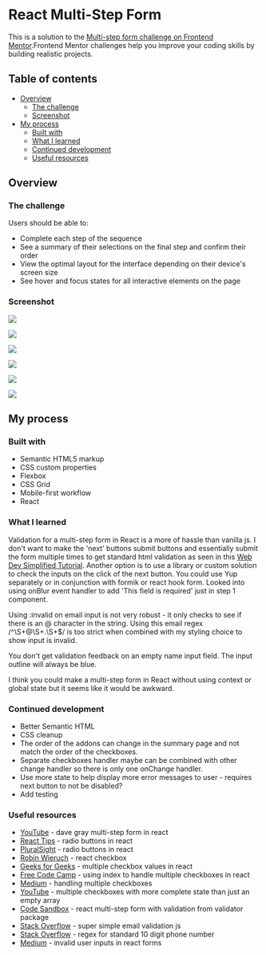 # React Multi-Step Form

This is a solution to the [Multi-step form challenge on Frontend Mentor](https://www.frontendmentor.io/challenges/multistep-form-YVAnSdqQBJ).Frontend Mentor challenges help you improve your coding skills by building realistic projects. 

## Table of contents

- [Overview](#overview)
  - [The challenge](#the-challenge)
  - [Screenshot](#screenshot)
- [My process](#my-process)
  - [Built with](#built-with)
  - [What I learned](#what-i-learned)
  - [Continued development](#continued-development)
  - [Useful resources](#useful-resources)

## Overview

### The challenge

Users should be able to:

- Complete each step of the sequence
- See a summary of their selections on the final step and confirm their order
- View the optimal layout for the interface depending on their device's screen size
- See hover and focus states for all interactive elements on the page

### Screenshot

![](react-multi-1.png)

![](react-multi-2.png)

![](react-multi-3.png)

![](react-multi-4.png)

![](react-multi-5.png)

![](react-multi-6.png)

## My process

### Built with

- Semantic HTML5 markup
- CSS custom properties
- Flexbox
- CSS Grid
- Mobile-first workflow
- React

### What I learned

Validation for a multi-step form in React is a more of hassle than vanilla js.  I don't want to make the 'next' buttons submit buttons and essentially submit the form multiple times to get standard html validation as seen in this [Web Dev Simplified Tutorial](https://www.youtube.com/watch?v=uDCBSnWkuH0).  Another option is to use a library or custom solution to check the inputs on the click of the next button.  You could use Yup separately or in conjunction with formik or react hook form.  Looked into using onBlur event handler to add 'This field is required' just in step 1 component. 

Using :invalid on email input is not very robust - it only checks to see if there is an @ character in the string.  Using this email regex /^\S+@\S+\.\S+$/ is too strict when combined with my styling choice to show input is invalid.

You don't get validation feedback on an empty name input field.  The input outline will always be blue.

I think you could make a multi-step form in React without using context or global state but it seems like it would be awkward. 

### Continued development

- Better Semantic HTML
- CSS cleanup 
- The order of the addons can change in the summary page and not match the order of the checkboxes.
- Separate checkboxes handler maybe can be combined with other change handler so there is only one onChange handler. 
- Use more state to help display more error messages to user - requires next button to not be disabled?
- Add testing 

### Useful resources

- [YouTube](https://www.youtube.com/watch?v=QSBc8bABwE0) - dave gray multi-step form in react
- [React Tips](http://react.tips/radio-buttons-in-reactjs/) - radio buttons in react
- [PluralSight](https://www.pluralsight.com/guides/how-to-use-radio-buttons-in-reactjs) - radio buttons in react
- [Robin Wieruch](https://www.robinwieruch.de/react-checkbox/) - react checkbox
- [Geeks for Geeks](https://www.geeksforgeeks.org/how-to-get-multiple-checkbox-values-in-react-js/) - multiple checkbox values in react
- [Free Code Camp](https://www.freecodecamp.org/news/how-to-work-with-multiple-checkboxes-in-react/) - using index to handle multiple checkboxes in react
- [Medium](https://medium.com/@wlodarczyk_j/handling-multiple-checkboxes-in-react-js-337863fd284e) - handling multiple checkboxes
- [YouTube](https://www.youtube.com/watch?v=81gvCHNSnH8) - multiple checkboxes with more complete state than just an empty array
- [Code Sandbox](https://codesandbox.io/s/y5b2j) - react multi-step form with validation from validator package
- [Stack Overflow](https://stackoverflow.com/questions/4964691/super-simple-email-validation-with-javascript) - super simple email validation js
- [Stack Overflow](https://stackoverflow.com/questions/16699007/regular-expression-to-match-standard-10-digit-phone-number) - regex for standard 10 digit phone number
- [Medium](https://medium.com/web-dev-survey-from-kyoto/how-to-handle-invalid-user-inputs-in-react-forms-for-ux-design-best-practices-e3108ef8a793) - invalid user inputs in react forms